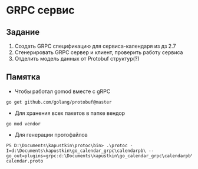 # GRPC сервис

## Задание

1. Создать GRPC спецификацию для сервиса-календаря из дз 2.7
2. Сгенерировать GRPC сервер и клиент, проверить работу сервиса
3. Отделить модель данных от Protobuf структур(?)

## Памятка

* Чтобы работал gomod вместе с gRPC

```console
go get github.com/golang/protobuf@master
```

* Для хранения всех пакетов в папке вендор
  
```console
go mod vendor
```

* Для генерации протофайлов

```console
PS D:\Documents\kapustkin\protoc\bin> .\protoc -I=d:\Documents\kapustkin\go_calendar_grpc\calendarpb\ --go_out=plugins=grpc:d:\Documents\kapustkin\go_calendar_grpc\calendarpb\ calendar.proto
```
